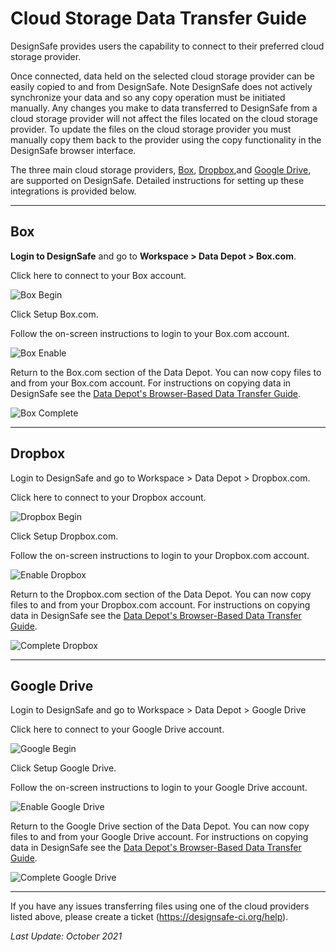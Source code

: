 # Cloud Storage Data Transfer Guide</h1>

DesignSafe provides users the capability to connect to their preferred cloud storage provider.

Once connected, data held on the selected cloud storage provider can be easily copied to and from DesignSafe. Note DesignSafe does not actively synchronize your data and so any copy operation must be initiated manually. Any changes you make to data transferred to DesignSafe from a cloud storage provider will not affect the files located on the cloud storage provider. To update the files on the cloud storage provider you must manually copy them back to the provider using the copy functionality in the DesignSafe browser interface.

The three main cloud storage providers, <a href="/rw/user-guides/cloud-storage-data-transfer-guide/#box">Box</a>, <a href="/rw/user-guides/cloud-storage-data-transfer-guide/#dropbox">Dropbox</a>,and <a href="/rw/user-guides/cloud-storage-data-transfer-guide/#google-drive">Google Drive</a>, are supported on DesignSafe. Detailed instructions for setting up these integrations is provided below.

---
<h2 id="box">Box</h2>

**Login to DesignSafe** and go to **Workspace &gt; Data Depot &gt; Box.com**.

Click here to connect to your Box account.

 

<img alt="Box Begin" src="../imgs/cloudstorage-1.png">

Click Setup Box.com.

Follow the on-screen instructions to login to your Box.com account.

<img alt="Box Enable" src="../imgs/cloudstorage-1.png">

Return to the Box.com section of the Data Depot. You can now copy files to and from your Box.com account. For instructions on copying data in DesignSafe see the <a href="/rw/user-guides/data-depots-browser-based-data-transfer-guide/">Data Depot's Browser-Based Data Transfer Guide</a>.

<img alt="Box Complete" src="../imgs/cloudstorage-1.png">

 

---
<h2 id="dropbox">Dropbox</h2>

Login to DesignSafe and go to Workspace &gt; Data Depot &gt; Dropbox.com.

Click here to connect to your Dropbox account.

<img alt="Dropbox Begin" src="../imgs/cloudstorage-1.png">

Click Setup Dropbox.com.

Follow the on-screen instructions to login to your Dropbox.com account.

<img alt="Enable Dropbox" src="../imgs/cloudstorage-1.png">

Return to the Dropbox.com section of the Data Depot. You can now copy files to and from your Dropbox.com account. For instructions on copying data in DesignSafe see the <a href="/rw/user-guides/data-depots-browser-based-data-transfer-guide/">Data Depot's Browser-Based Data Transfer Guide</a>.

<img alt="Complete Dropbox" src="../imgs/cloudstorage-1.png">

 

---
<h2 id="google-drive">Google Drive</h2>

Login to DesignSafe and go to Workspace &gt; Data Depot &gt; Google Drive

Click here to connect to your Google Drive account.

<img alt="Google Begin" src="../imgs/cloudstorage-1.png">

Click Setup Google Drive.

Follow the on-screen instructions to login to your Google Drive account.

<img alt="Enable Google Drive" src="../imgs/cloudstorage-1.png">

Return to the Google Drive section of the Data Depot. You can now copy files to and from your Google Drive account. For instructions on copying data in DesignSafe see the <a href="/rw/user-guides/data-depots-browser-based-data-transfer-guide/">Data Depot's Browser-Based Data Transfer Guide</a>.

<img alt="Complete Google Drive" src="../imgs/cloudstorage-1.png">

---

If you have any issues transferring files using one of the cloud providers listed above, please create a ticket (<a href="https://designsafe-ci.org/help">https://designsafe-ci.org/help</a>).

<em>Last Update: October 2021</em>

